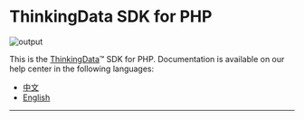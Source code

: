 # ThinkingData SDK for PHP
![output](https://user-images.githubusercontent.com/53337625/205621683-ed9b97ef-6a52-4903-a2c0-a955dddebb7d.png)

This is the [ThinkingData](https://www.thinkingdata.cn)™ SDK for PHP. Documentation is available on our help center in the following languages:

- [中文](https://docs.thinkingdata.cn/ta-manual/latest/installation/installation_menu/server_sdk/php_sdk_installation/php_sdk_installation.html)
- [English](https://docs.thinkingdata.cn/ta-manual/latest/en/99oQ5UeGzK09DWfPCaQwCg/installation/server_sdk/php_sdk_installation/php_sdk_installation.html)
---
